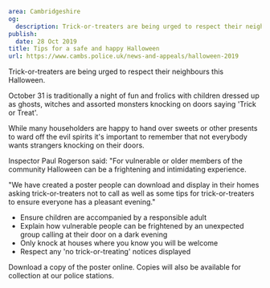 ```yaml
area: Cambridgeshire
og:
  description: Trick-or-treaters are being urged to respect their neighbours this Halloween.
publish:
  date: 28 Oct 2019
title: Tips for a safe and happy Halloween
url: https://www.cambs.police.uk/news-and-appeals/halloween-2019
```

Trick-or-treaters are being urged to respect their neighbours this Halloween.

October 31 is traditionally a night of fun and frolics with children dressed up as ghosts, witches and assorted monsters knocking on doors saying 'Trick or Treat'.

While many householders are happy to hand over sweets or other presents to ward off the evil spirits it's important to remember that not everybody wants strangers knocking on their doors.

Inspector Paul Rogerson said: "For vulnerable or older members of the community Halloween can be a frightening and intimidating experience.

"We have created a poster people can download and display in their homes asking trick-or-treaters not to call as well as some tips for trick-or-treaters to ensure everyone has a pleasant evening."

 * Ensure children are accompanied by a responsible adult
 * Explain how vulnerable people can be frightened by an unexpected group calling at their door on a dark evening
 * Only knock at houses where you know you will be welcome
 * Respect any 'no trick-or-treating' notices displayed

Download a copy of the poster online. Copies will also be available for collection at our police stations.
